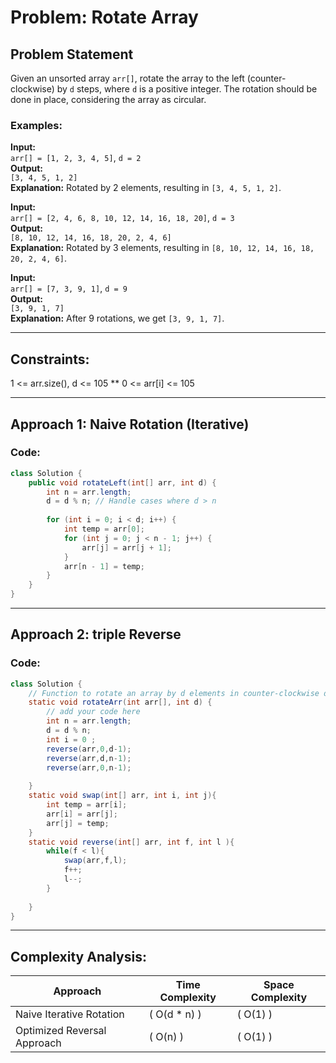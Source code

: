 # Problem: Rotate Array

## Problem Statement
Given an unsorted array `arr[]`, rotate the array to the left (counter-clockwise) by `d` steps, where `d` is a positive integer. The rotation should be done in place, considering the array as circular.

### Examples:

**Input:**  
`arr[] = [1, 2, 3, 4, 5]`, `d = 2`  
**Output:**  
`[3, 4, 5, 1, 2]`  
**Explanation:** Rotated by 2 elements, resulting in `[3, 4, 5, 1, 2]`.

**Input:**  
`arr[] = [2, 4, 6, 8, 10, 12, 14, 16, 18, 20]`, `d = 3`  
**Output:**  
`[8, 10, 12, 14, 16, 18, 20, 2, 4, 6]`  
**Explanation:** Rotated by 3 elements, resulting in `[8, 10, 12, 14, 16, 18, 20, 2, 4, 6]`.

**Input:**  
`arr[] = [7, 3, 9, 1]`, `d = 9`  
**Output:**  
`[3, 9, 1, 7]`  
**Explanation:** After 9 rotations, we get `[3, 9, 1, 7]`.

---

## Constraints:
1 <= arr.size(), d <= 105 **
0 <= arr[i] <= 105

---

## Approach 1: Naive Rotation (Iterative)
### Code:
```java
class Solution {
    public void rotateLeft(int[] arr, int d) {
        int n = arr.length;
        d = d % n; // Handle cases where d > n
        
        for (int i = 0; i < d; i++) {
            int temp = arr[0];
            for (int j = 0; j < n - 1; j++) {
                arr[j] = arr[j + 1];
            }
            arr[n - 1] = temp;
        }
    }
}
```
---

## Approach 2: triple Reverse
### Code:
```java
class Solution {
    // Function to rotate an array by d elements in counter-clockwise direction.
    static void rotateArr(int arr[], int d) {
        // add your code here
        int n = arr.length;
        d = d % n;
        int i = 0 ;
        reverse(arr,0,d-1);
        reverse(arr,d,n-1);
        reverse(arr,0,n-1);
        
    }
    static void swap(int[] arr, int i, int j){
        int temp = arr[i];
        arr[i] = arr[j];
        arr[j] = temp;
    }
    static void reverse(int[] arr, int f, int l ){
        while(f < l){
            swap(arr,f,l);
            f++;
            l--;
        }
        
    }
}
```
---
## Complexity Analysis:

| **Approach**                  | **Time Complexity** | **Space Complexity** |
|-------------------------------|----------------------|-----------------------|
| Naive Iterative Rotation       | \( O(d * n) \)  | \( O(1) \)            |
| Optimized Reversal Approach    | \( O(n) \)           | \( O(1) \)            |



